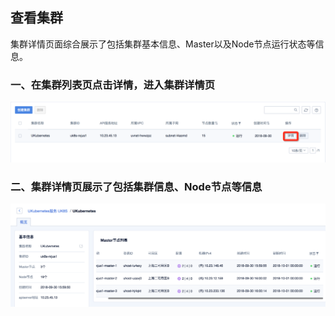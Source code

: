 
## 查看集群

集群详情页面综合展示了包括集群基本信息、Master以及Node节点运行状态等信息。

### 一、在集群列表页点击详情，进入集群详情页

![](/images/userguide/detail1.png)

### 二、集群详情页展示了包括集群信息、Node节点等信息

![](/images/userguide/detail2.png)